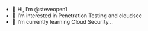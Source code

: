 - 👋 Hi, I’m @steveopen1
- 👀 I’m interested in Penetration Testing and cloudsec
- 🌱 I’m currently learning Cloud Security...
<!---
steveopen1/steveopen1 is a ✨ special ✨ repository because its `README.md` (this file) appears on your GitHub profile.
You can click the Preview link to take a look at your changes.
--->
